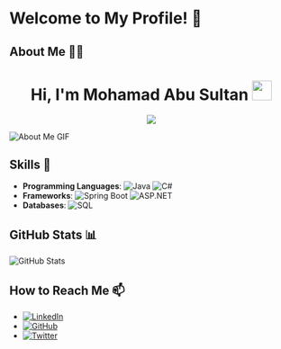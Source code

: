 # Welcome to My Profile! 👋

## About Me 🧑‍💻

<h1 align="center"><b>Hi, I'm Mohamad Abu Sultan</b> <img src="https://media.giphy.com/media/hvRJCLFzcasrR4ia7z/giphy.gif" width="35"></h1>

<p align="center">
  <a href="https://github.com/DenverCoder1/readme-typing-svg"><img src="https://readme-typing-svg.herokuapp.com?font=Time+New+Roman&color=cyan&size=25&center=true&vCenter=true&width=600&height=100&lines=++;Self-taught+Back-End+Developer,;Software+Engineering+Student,;Passionate+Learner/Developer,;Always+eager+to+learn+new+technologies..<3"></a>
</p>


![About Me GIF](https://media.giphy.com/media/3o7abKhOpu0NwenH3O/giphy.gif)

## Skills 🚀

- **Programming Languages**: ![Java](https://img.shields.io/badge/Java-007396?style=for-the-badge&logo=java&logoColor=white) ![C#](https://img.shields.io/badge/C%23-239120?style=for-the-badge&logo=c-sharp&logoColor=white)
- **Frameworks**: ![Spring Boot](https://img.shields.io/badge/Spring%20Boot-6DB33F?style=for-the-badge&logo=spring-boot&logoColor=white) ![ASP.NET](https://img.shields.io/badge/ASP.NET-512BD4?style=for-the-badge&logo=dotnet&logoColor=white)
- **Databases**: ![SQL](https://img.shields.io/badge/SQL-003B57?style=for-the-badge&logo=sql&logoColor=white)

## GitHub Stats 📊

![GitHub Stats](https://github-readme-stats.vercel.app/api?username=MohamadAbuSultan&show_icons=true&theme=radical)

## How to Reach Me 📫

- [![LinkedIn](https://img.shields.io/badge/LinkedIn-0077B5?style=for-the-badge&logo=linkedin&logoColor=white)](https://www.linkedin.com/in/mohamad-abu-sultan/)
- [![GitHub](https://img.shields.io/badge/GitHub-100000?style=for-the-badge&logo=github&logoColor=white)](https://github.com/MohamadAbuSultan)
- [![Twitter](https://img.shields.io/badge/Twitter-1DA1F2?style=for-the-badge&logo=twitter&logoColor=white)](https://x.com/MohamadKASultan)
